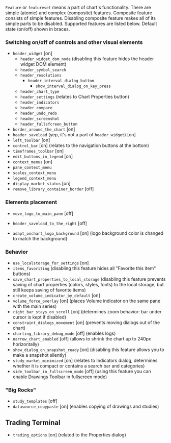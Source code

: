 `Feature` or `featureset` means a part of chart's functionality. There are simple (atomic) and complex (composite) features. Composite feature consists of simple features. Disabling composite feature makes all of its simple parts to be disabled. Supported features are listed below. Default state (on/off) shown in braces.

### Switching on/off of controls and other visual elements

* `header_widget` [on]
  * `header_widget_dom_node` (disabling this feature hides the header widget DOM element)
  * `header_symbol_search`
  * `header_resolutions`
    * `header_interval_dialog_button`
      * `show_interval_dialog_on_key_press`
  * `header_chart_type`
  * `header_settings` (relates to Chart Properties button)
  * `header_indicators`
  * `header_compare`
  * `header_undo_redo`
  * `header_screenshot`
  * `header_fullsfcreen_button`
* `border_around_the_chart` [on]
* `header_saveload` (yep, it's not a part of `header_widget`) [on] 
* `left_toolbar` [on]
* `control_bar` [on] (relates to the navigation buttons at the bottom)
* `timeframes_toolbar` [on]
* `edit_buttons_in_legend` [on]
* `context_menus` [on]
 * `pane_context_menu`
 * `scales_context_menu`
 * `legend_context_menu`
* `display_market_status` [on]
* `remove_library_container_border` [off]

### Elements placement

* `move_logo_to_main_pane` [off]
* `header_saveload_to_the_right` [off]



* `adapt_onchart_logo_background` [on] (logo background color is changed to match the background)


### Behavior

* `use_localstorage_for_settings` [on]
 * `items_favoriting` (disabling this feature hides all "Favorite this item" buttons)
 * `save_chart_properties_to_local_storage` (disabling this feature prevents saving of chart properties (colors, styles, fonts) to the local storage, but still keeps saving of favorite items)
* `create_volume_indicator_by_default` [on]
* `volume_force_overlay` [on] (places Volume indicator on the same pane with the main series)
* `right_bar_stays_on_scroll` [on] (determines zoom behavior: bar under cursor is kept if disabled)
* `constraint_dialogs_movement` [on] (prevents moving dialogs out of the chart)
* `charting_library_debug_mode` [off] (enables logs)
* `narrow_chart_enabled` [off] (allows to shrink the chart up to 240px horizontally)
* `show_dialog_on_snapshot_ready` [on] (disabling this feature allows you to make a snapshot silently)
* `study_market_minimized` [on] (relates to Indicators dialog, determines whether it is compact or contains a search bar and categories)
* `side_toolbar_in_fullscreen_mode` [off] (using this feature you can enable Drawings Toolbar in fullscreen mode)

### "Big Rocks"

* `study_templates` [off]
* `datasource_copypaste` [on] (enables copying of drawings and studies)


## Trading Terminal

* `trading_options` [on] (related to the Properties dialog)